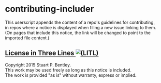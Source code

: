 # contributing-includer

This userscript appends the content of a repo's guidelines for contributing,
in repos where a notice is displayed when filing a new issue linking to them.
(On pages that include this notice, the link will be changed to point to the
imported file content.)

## [License in Three Lines ![(LITL)](https://litl-license.org/logo.svg)][LITL]

[LITL]: https://litl-license.org

Copyright 2015 Stuart P. Bentley.<br>
This work may be used freely as long as this notice is included.<br>
The work is provided "as is" without warranty, express or implied.
